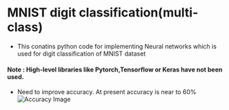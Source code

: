 # MNIST digit classification(multi-class)
* This conatins python code for implementing Neural networks which is used for digit classification of MNIST dataset
#### Note : High-level libraries like Pytorch,Tensorflow or Keras have not been used.
* Need to improve accuracy.  At present accuracy is near to 60%
![Accuracy Image](https://user-images.githubusercontent.com/47566632/82951713-544e1b00-9fc5-11ea-9de6-3a39e6be1a79.png)
